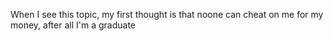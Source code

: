 When I see this topic, my first thought is that noone can cheat on me for my money, after all I'm a graduate